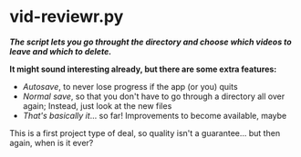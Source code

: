 # vid-reviewr.py

__*The script lets you go throught the directory and choose which videos to leave and which to delete.*__

**It might sound interesting already, but there are some extra features:**

* *Autosave*, to never lose progress if the app (or you) quits
* *Normal save*, so that you don't have to go through a directory all over again; Instead, just look at the new files
* *That's basically it*... so far! Improvements to become available, maybe

This is a first project type of deal, so quality isn't a guarantee... but then again, when is it ever?
